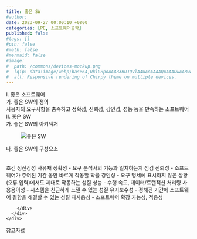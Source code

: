```yaml
---
title: 좋은 SW
#author: 
date: 2023-09-27 00:00:10 +0800
categories: [PE, 소프트웨어공학]
published: false
#tags: []
#pin: false
#math: false
#mermaid: false
#image:
#  path: /commons/devices-mockup.png
#  lqip: data:image/webp;base64,UklGRpoAAABXRUJQVlA4WAoAAAAQAAAADwAABwAAQUxQSDIAAAARL0AmbZurmr57yyIiqE8oiG0bejIYEQTgqiDA9vqnsUSI6H+oAERp2HZ65qP/VIAWAFZQOCBCAAAA8AEAnQEqEAAIAAVAfCWkAALp8sF8rgRgAP7o9FDvMCkMde9PK7euH5M1m6VWoDXf2FkP3BqV0ZYbO6NA/VFIAAAA
#  alt: Responsive rendering of Chirpy theme on multiple devices.
---
```


<div class="post-wrap">
  <div class="para">
    <div class="para-title">
      I. 좋은 소프트웨어
    </div>
    <div class="para-cntnt">
      <div class="para">
        <div class="para-title">
          가. 좋은 SW의 정의
        </div>
        <div class="para-cntnt">
            사용자의 요구사항을 충족하고 정확성, 신뢰성, 강인성, 성능 등을 만족하는 소프트웨어
        </div>
      </div>
    </div>
  </div>
  
  <div class="para">
    <div class="para-title">
      II. 좋은 SW
    </div>
    <div class="para-cntnt">
      <div class="para">
        <div class="para-title">
          가. 좋은 SW의 아키텍처
        </div>
        <div class="para-cntnt">
          <figure class="post-figure">
            <img src="/assets/img/posts/좋은-SW.png" alt="좋은 SW">
<!--            <figcaption>Source: Unveiling the Metaverse: Exploring Emerging Trends, Multifaceted Perspectives, and Future Challenges</figcaption>-->
          </figure>
        </div>
      </div>
      <div class="para">
        <div class="para-title">
          나. 좋은 SW의 구성요소
        </div>
        <div class="para-cntnt">
          <table class="post-table">
          </table>
          조건 정신강성 사유재
  정확성 - 요구 분석서의 기능과 일치하는지 점검
  신뢰성 - 소프트웨어가 주어진 기간 동안 바르게 작동할 확률
  강인성 - 요구 명세에 표시하지 않은 상황(오류 입력)에서도 제대로 작동하는 성질
  성능 - 수행 속도, 데이터/트랜잭션 처리량
  사용용이성 - 시스템을 친근하게 느낄 수 있는 성질
  유지보수성 - 정해진 기간에 소프트웨어 결함을 해결할 수 있는 성질
  재사용성 - 소프트웨어 확장 가능성, 적응성

        </div>
      </div>
    </div>
  </div>

  <div class="refr-wrap">
    <div class="refr-title">
        참고자료
    </div>
    <ol class="refr-list">
    <!--    <li>(나현식, 최대선) <a target="_blank" href="https://scienceon.kisti.re.kr/commons/util/originalView.do?cn=JAKO202225948430499&oCn=JAKO202225948430499&dbt=JAKO&journal=NJOU00291864">메타버스 보안 위협 요소 및 대응 방안 검토</a></li>-->
    <!--    <li>(M. Uddin, S. Manickam, H. Ullah, M. Obaidat and A. Dandoush) <a target="_blank" href="https://ieeexplore.ieee.org/abstract/document/10138386">Unveiling the Metaverse: Exploring Emerging Trends, Multifaceted Perspectives, and Future Challenges</a></li>-->
    </ol>
  </div>
</div>
